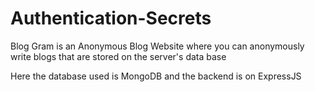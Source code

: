 # Authentication-Secrets
Blog Gram is an Anonymous Blog Website where you can anonymously write blogs that are stored on the server's data base

Here the database used is MongoDB and the backend is on ExpressJS

